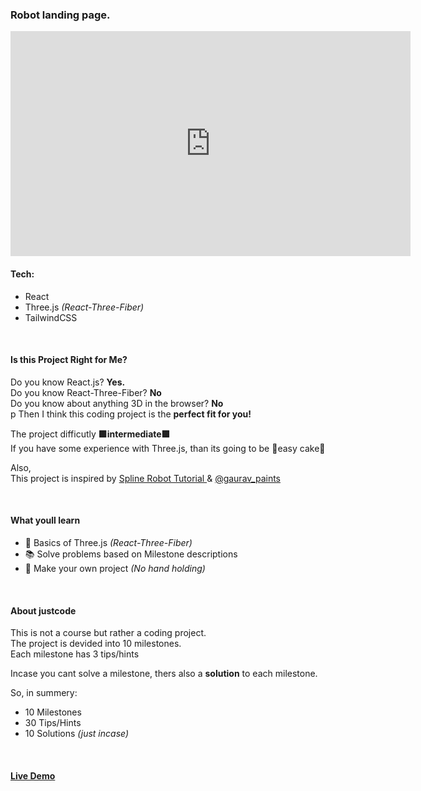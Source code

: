 ### Robot landing page.

<iframe width="640" height="360" src="https://www.youtube.com/embed/3h_OfSlKVho" title="YouTube video player" frameborder="0" allow="accelerometer; autoplay; clipboard-write; encrypted-media; gyroscope; picture-in-picture" allowfullscreen></iframe>

#### **Tech:**  
- React     
- Three.js _(React-Three-Fiber)_    
- TailwindCSS    

<br>

#### **Is this Project Right for Me?**  

Do you know React.js? **Yes.**  
Do you know React-Three-Fiber? **No**  
Do you know about anything 3D in the browser? **No**  
p
Then I think this coding project is the **perfect fit for you!**  

The project difficutly **🟪intermediate🟪**   
If you have some experience with Three.js, than its going to be 🍰easy cake🍰

Also,  
This project is inspired by <a href="https://www.youtube.com/watch?v=JPUSjRxQEKI&t=23s" style="text-decoration: underline;" target="_blank" rel="noopener noreferrer">Spline Robot Tutorial </a> &  <a href="https://www.instagram.com/gaurav_paints/" style="text-decoration: underline;" target="_blank" rel="noopener noreferrer">@gaurav_paints</a>   



<br>

#### **What youll learn**  
- 💎 Basics of Three.js _(React-Three-Fiber)_
- 📚 Solve problems based on Milestone descriptions  
- 👲 Make your own project _(No hand holding)_

<br>

#### **About justcode**  

This is not a course but rather a coding project.  
The project is devided into 10 milestones.  
Each milestone has 3 tips/hints   

Incase you cant solve a milestone, thers also a **solution** to each milestone.


So, in summery:  
- 10 Milestones  
- 30 Tips/Hints  
- 10 Solutions _(just incase)_  

<br>


<h4><a href="https://robot-landingpage.vercel.app/" style="text-decoration: underline;" target="_blank" rel="noopener noreferrer"><strong>Live Demo</strong></a></h4>

<br>
<br>

